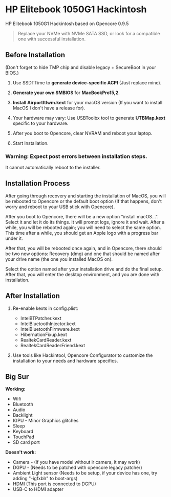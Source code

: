 # HP Elitebook 1050G1 Hackintosh

HP Elitebook 1050G1 Hackintosh based on Opencore 0.9.5

> Replace your NVMe with NVMe SATA SSD, or look for a compatible one with successful installation.

## Before Installation

(Don't forget to hide TMP chip and disable legacy + SecureBoot in your BIOS.)

1. Use SSDTTime to **generate device-specific ACPI** (Just replace mine).

2. **Generate your own SMBIOS** for **MacBookPro15,2**.

3. **Install AirportItlwm.kext** for your macOS version (If you want to install MacOS I don't have a release for).

4. Your hardware may vary: Use USBToolbx tool to generate **UTBMap.kext** specific to your hardware.

5. After you boot to Opencore, clear NVRAM and reboot your laptop.

6. Start Installation.

### Warning: Expect post errors between installation steps.
It cannot automatically reboot to the installer.

## Installation Process

After going through recovery and starting the installation of MacOS, you will be rebooted to Opencore or the default boot option (If that happens, don't worry and reboot to your USB stick with Opencore).

After you boot to Opencore, there will be a new option "install macOS...". Select it and let it do its things. It will prompt logs, ignore it and wait. After a while, you will be rebooted again; you will need to select the same option. This time after a while, you should get an Apple logo with a progress bar under it.

After that, you will be rebooted once again, and in Opencore, there should be two new options: Recovery (dmg) and one that should be named after your drive name (the one you installed MacOS on).

Select the option named after your installation drive and do the final setup. After that, you will enter the desktop environment, and you are done with installation.

## After Installation

1. Re-enable kexts in config.plist:
   - IntelBTPatcher.kext
   - IntelBluetoothInjector.kext
   - IntelBluetoothFirmware.kext
   - HibernationFixup.kext
   - RealtekCardReader.kext
   - RealtekCardReaderFriend.kext

2. Use tools like Hackintool, Opencore Configurator to customize the installation to your needs and hardware specifics.

## Big Sur

**Working:**

- Wifi
- Bluetooth
- Audio
- Backlight
- IGPU - Minor Graphics glitches
- Sleep
- Keyboard
- TouchPad
- SD card port

**Doesn't work:**

- Camera - (If you have model without ir camera, it may work)
- DGPU - (Needs to be patched with opencore legacy patcher)
- Ambient Light sensor (Needs to be setup, if your device has one, try adding "-igfxblr" to boot-args)
- HDMI (This port is connected to DGPU)
- USB-C to HDMI adapter
